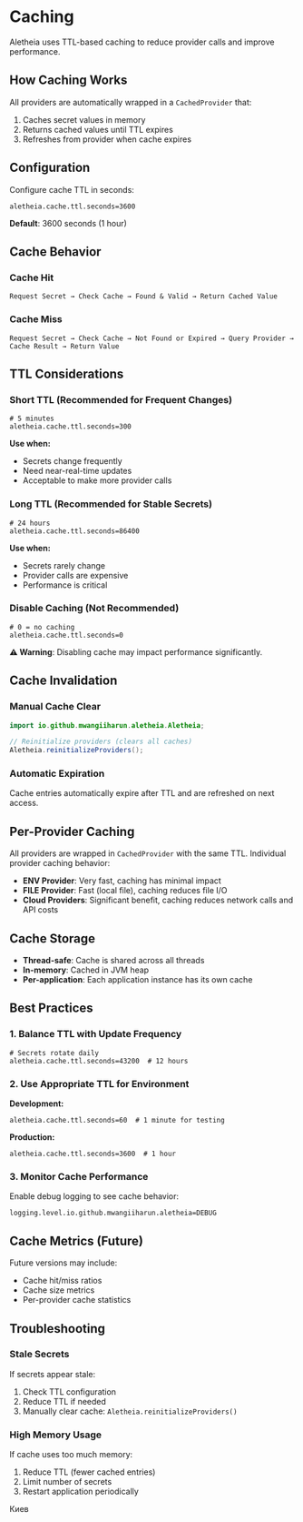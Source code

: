 # Caching

Aletheia uses TTL-based caching to reduce provider calls and improve performance.

## How Caching Works

All providers are automatically wrapped in a `CachedProvider` that:
1. Caches secret values in memory
2. Returns cached values until TTL expires
3. Refreshes from provider when cache expires

## Configuration

Configure cache TTL in seconds:

```properties
aletheia.cache.ttl.seconds=3600
```

**Default**: 3600 seconds (1 hour)

## Cache Behavior

### Cache Hit
```
Request Secret → Check Cache → Found & Valid → Return Cached Value
```

### Cache Miss
```
Request Secret → Check Cache → Not Found or Expired → Query Provider → Cache Result → Return Value
```

## TTL Considerations

### Short TTL (Recommended for Frequent Changes)

```properties
# 5 minutes
aletheia.cache.ttl.seconds=300
```

**Use when:**
- Secrets change frequently
- Need near-real-time updates
- Acceptable to make more provider calls

### Long TTL (Recommended for Stable Secrets)

```properties
# 24 hours
aletheia.cache.ttl.seconds=86400
```

**Use when:**
- Secrets rarely change
- Provider calls are expensive
- Performance is critical

### Disable Caching (Not Recommended)

```properties
# 0 = no caching
aletheia.cache.ttl.seconds=0
```

**⚠️ Warning**: Disabling cache may impact performance significantly.

## Cache Invalidation

### Manual Cache Clear

```java
import io.github.mwangiiharun.aletheia.Aletheia;

// Reinitialize providers (clears all caches)
Aletheia.reinitializeProviders();
```

### Automatic Expiration

Cache entries automatically expire after TTL and are refreshed on next access.

## Per-Provider Caching

All providers are wrapped in `CachedProvider` with the same TTL. Individual provider caching behavior:

- **ENV Provider**: Very fast, caching has minimal impact
- **FILE Provider**: Fast (local file), caching reduces file I/O
- **Cloud Providers**: Significant benefit, caching reduces network calls and API costs

## Cache Storage

- **Thread-safe**: Cache is shared across all threads
- **In-memory**: Cached in JVM heap
- **Per-application**: Each application instance has its own cache

## Best Practices

### 1. Balance TTL with Update Frequency

```properties
# Secrets rotate daily
aletheia.cache.ttl.seconds=43200  # 12 hours
```

### 2. Use Appropriate TTL for Environment

**Development:**
```properties
aletheia.cache.ttl.seconds=60  # 1 minute for testing
```

**Production:**
```properties
aletheia.cache.ttl.seconds=3600  # 1 hour
```

### 3. Monitor Cache Performance

Enable debug logging to see cache behavior:

```properties
logging.level.io.github.mwangiiharun.aletheia=DEBUG
```

## Cache Metrics (Future)

Future versions may include:
- Cache hit/miss ratios
- Cache size metrics
- Per-provider cache statistics

## Troubleshooting

### Stale Secrets

If secrets appear stale:
1. Check TTL configuration
2. Reduce TTL if needed
3. Manually clear cache: `Aletheia.reinitializeProviders()`

### High Memory Usage

If cache uses too much memory:
1. Reduce TTL (fewer cached entries)
2. Limit number of secrets
3. Restart application periodically

 Киев

